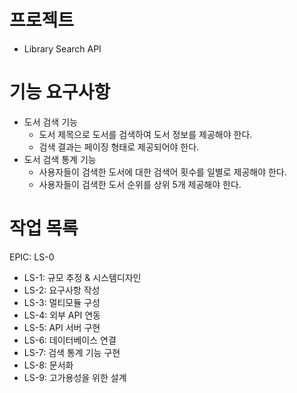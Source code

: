 # 프로젝트
- Library Search API

# 기능 요구사항
- 도서 검색 기능
  - 도서 제목으로 도서를 검색하여 도서 정보를 제공해야 한다.
  - 검색 결과는 페이징 형태로 제공되어야 한다.
- 도서 검색 통계 기능
  - 사용자들이 검색한 도서에 대한 검색어 횟수를 일별로 제공해야 한다.
  - 사용자들이 검색한 도서 순위를 상위 5개 제공해야 한다.

# 작업 목록
EPIC: LS-0
- LS-1: 규모 추정 & 시스템디자인
- LS-2: 요구사항 작성
- LS-3: 멀티모듈 구성
- LS-4: 외부 API 연동
- LS-5: API 서버 구현
- LS-6: 데이터베이스 연결
- LS-7: 검색 통계 기능 구현
- LS-8: 문서화
- LS-9: 고가용성을 위한 설계